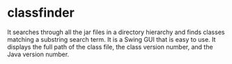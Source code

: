 # classfinder

It searches through all the jar files in a directory hierarchy 
and finds classes matching a substring search term. 
It is a Swing GUI that is easy to use. It displays the
full path of the class file, the class version number, and
the Java version number.
